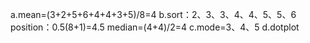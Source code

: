 a.mean=(3+2+5+6+4+4+3+5)/8=4
b.sort：2、3、3、4、4、5、5、6
  position：0.5(8+1)=4.5
  median=(4+4)/2=4
c.mode=3、4、5
d.dotplot
  
